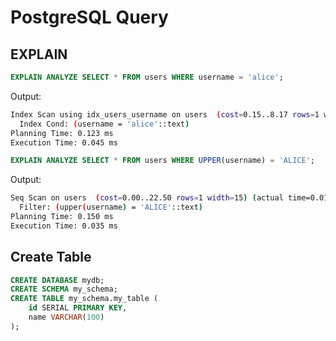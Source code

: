 # PostgreSQL Query

## EXPLAIN
```sql
EXPLAIN ANALYZE SELECT * FROM users WHERE username = 'alice';
```

Output:
```bash
Index Scan using idx_users_username on users  (cost=0.15..8.17 rows=1 width=15) (actual time=0.025..0.026 rows=1 loops=1)
  Index Cond: (username = 'alice'::text)
Planning Time: 0.123 ms
Execution Time: 0.045 ms
```

```sql
EXPLAIN ANALYZE SELECT * FROM users WHERE UPPER(username) = 'ALICE';
```

Output:
```bash
Seq Scan on users  (cost=0.00..22.50 rows=1 width=15) (actual time=0.015..0.016 rows=1 loops=1)
  Filter: (upper(username) = 'ALICE'::text)
Planning Time: 0.150 ms
Execution Time: 0.035 ms
```

## Create Table
```sql
CREATE DATABASE mydb;
CREATE SCHEMA my_schema;
CREATE TABLE my_schema.my_table (
    id SERIAL PRIMARY KEY,
    name VARCHAR(100)
);
```